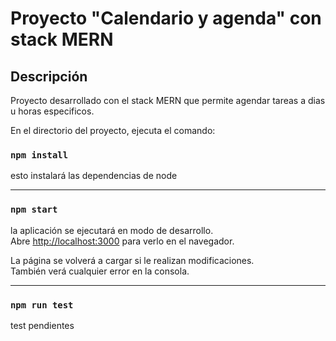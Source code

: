 # Proyecto "Calendario y agenda" con stack MERN

## Descripción

Proyecto desarrollado con el stack MERN que permite agendar tareas a dias u horas especificos.

En el directorio del proyecto, ejecuta el comando:

### `npm install`

esto instalará las dependencias de node

---

### `npm start`

la aplicación se ejecutará en modo de desarrollo. \
Abre [http://localhost:3000](http://localhost:3000) para verlo en el navegador.

La página se volverá a cargar si le realizan modificaciones. \
También verá cualquier error en la consola.

---

### `npm run test`

test pendientes
